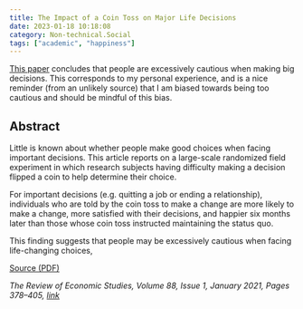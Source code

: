 ```yaml
---
title: The Impact of a Coin Toss on Major Life Decisions
date: 2023-01-18 10:18:08
category: Non-technical.Social
tags: ["academic", "happiness"]
---
```


[This paper](https://www.gwern.net/docs/psychology/cognitive-bias/2020-levitt.pdf) concludes that
people are excessively cautious when making big decisions. This corresponds to my personal
experience, and is a nice reminder (from an unlikely source) that I am biased towards being too
cautious and should be mindful of this bias.

## Abstract

Little is known about whether people make good choices when facing important decisions. This article
reports on a large-scale randomized field experiment in which research subjects having difficulty
making a decision flipped a coin to help determine their choice.

For important decisions (e.g. quitting a job or ending a relationship), individuals who are told by
the coin toss to make a change are more likely to make a change, more satisfied with their
decisions, and happier six months later than those whose coin toss instructed maintaining the status
quo.

This finding suggests that people may be excessively cautious when facing life-changing choices,

[Source (PDF)](https://www.gwern.net/docs/psychology/cognitive-bias/2020-levitt.pdf)

_The Review of Economic Studies, Volume 88, Issue 1, January 2021, Pages 378–405,
[link](https://doi.org/10.1093/restud/rdaa016)_
